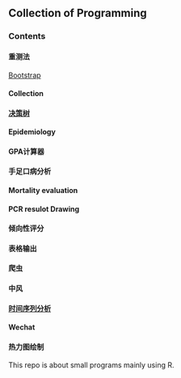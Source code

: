 ## Collection of Programming
### Contents

#### 重测法
[Bootstrap](https://github.com/evanzhu2013/Programs/tree/master/Bootstrap)
#### Collection
#### [决策树](https://github.com/evanzhu2013/Programs/tree/master/Decision%20Making)
#### Epidemiology
#### GPA计算器
#### 手足口病分析
#### Mortality evaluation
#### PCR resulot Drawing
#### 倾向性评分
#### 表格输出
#### 爬虫
#### 中风
#### [时间序列分析](https://github.com/evanzhu2013/R-Programs/tree/master/Time%20series%20in%20R)
#### Wechat
#### 热力图绘制

This repo is about small programs mainly using R.
